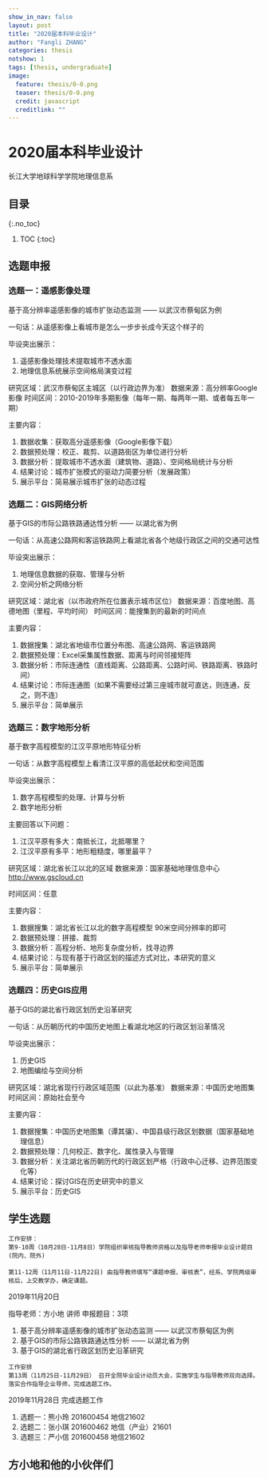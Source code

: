 ```yaml
---
show_in_nav: false
layout: post
title: "2020届本科毕业设计"
author: "Fangli ZHANG"
categories: thesis
notshow: 1
tags: [thesis, undergraduate]
image:
  feature: thesis/0-0.png
  teaser: thesis/0-0.png
  credit: javascript
  creditlink: ""
---
```


# 2020届本科毕业设计

长江大学地球科学学院地理信息系


## 目录
{:.no_toc}
1. TOC
{:toc}

## 选题申报
### 选题一：遥感影像处理

基于高分辨率遥感影像的城市扩张动态监测 —— 以武汉市蔡甸区为例

一句话：从遥感影像上看城市是怎么一步步长成今天这个样子的

毕设突出展示：
1. 遥感影像处理技术提取城市不透水面
2. 地理信息系统展示空间格局演变过程

研究区域：武汉市蔡甸区主城区（以行政边界为准）
数据来源：高分辨率Google影像
时间区间：2010-2019年多期影像（每年一期、每两年一期、或者每五年一期）

主要内容：
1. 数据收集：获取高分遥感影像（Google影像下载）
2. 数据预处理：校正、裁剪、以道路街区为单位进行分析
3. 数据分析：提取城市不透水面（建筑物、道路）、空间格局统计与分析
4. 结果讨论：城市扩张模式的驱动力简要分析（发展政策）
5. 展示平台：简易展示城市扩张的动态过程


### 选题二：GIS网络分析

基于GIS的市际公路铁路通达性分析 —— 以湖北省为例

一句话：从高速公路网和客运铁路网上看湖北省各个地级行政区之间的交通可达性

毕设突出展示：
1. 地理信息数据的获取、管理与分析
1. 空间分析之网络分析

研究区域：湖北省（以市政府所在位置表示城市区位）
数据来源：百度地图、高德地图（里程、平均时间）
时间区间：能搜集到的最新的时间点

主要内容：
1. 数据搜集：湖北省地级市位置分布图、高速公路网、客运铁路网
2. 数据预处理：Excel采集属性数据、距离与时间邻接矩阵
3. 数据分析：市际连通性（直线距离、公路距离、公路时间、铁路距离、铁路时间）
4. 结果讨论：市际连通图（如果不需要经过第三座城市就可直达，则连通，反之，则不连）
5. 展示平台：简单展示

### 选题三：数字地形分析
基于数字高程模型的江汉平原地形特征分析

一句话：从数字高程模型上看清江汉平原的高低起伏和空间范围

毕设突出展示：
1. 数字高程模型的处理、计算与分析
2. 数字地形分析

主要回答以下问题：
1. 江汉平原有多大：南抵长江，北抵哪里？
2. 江汉平原有多平：地形粗糙度，哪里最平？

研究区域：湖北省长江以北的区域
数据来源：国家基础地理信息中心 http://www.gscloud.cn

时间区间：任意

主要内容：
1. 数据搜集：湖北省长江以北的数字高程模型 90米空间分辨率的即可
2. 数据预处理：拼接、裁剪
3. 数据分析：高程分析、地形复杂度分析，找寻边界
4. 结果讨论：与现有基于行政区划的描述方式对比，本研究的意义
5. 展示平台：简单展示


### 选题四：历史GIS应用

基于GIS的湖北省行政区划历史沿革研究

一句话：从历朝历代的中国历史地图上看湖北地区的行政区划沿革情况

毕设突出展示：
1. 历史GIS
2. 地图编绘与空间分析

研究区域：湖北省现行行政区域范围（以此为基准）
数据来源：中国历史地图集
时间区间：原始社会至今

主要内容：
1. 数据搜集：中国历史地图集（谭其骧）、中国县级行政区划数据（国家基础地理信息）
2. 数据预处理：几何校正、数字化、属性录入与管理
3. 数据分析：关注湖北省历朝历代的行政区划严格（行政中心迁移、边界范围变化等）
4. 结果讨论：探讨GIS在历史研究中的意义
5. 展示平台：历史GIS

## 学生选题

```
工作安排：
第9-10周（10月28日-11月8日）学院组织审核指导教师资格以及指导老师申报毕业设计题目(院内、院外)

第11-12周（11月11日-11月22日) 由指导教师填写“课题申报、审核表”，经系、学院两级审核后，上交教学办，确定课题。
```

2019年11月20日

指导老师：方小地 讲师
申报题目：3项

1. 基于高分辨率遥感影像的城市扩张动态监测 —— 以武汉市蔡甸区为例
2. 基于GIS的市际公路铁路通达性分析 —— 以湖北省为例
3. 基于GIS的湖北省行政区划历史沿革研究

```
工作安排
第13周（11月25日-11月29日） 召开全院毕业设计动员大会，实施学生与指导教师双向选择。落实合作指导企业导师，完成选题工作。
```

2019年11月28日 完成选题工作
1. 选题一：熊小玲 201600454 地信21602
2. 选题二：张小琪 201600462 地信（产业）21601
3. 选题三：严小信 201600458 地信21602

## 方小地和他的小伙伴们

<html>
    <head>
    <style>
        #chartdiv {
            width: 100%;
            height: 480px;
        }
        .map-marker {
            margin-left: -5px;
            margin-top: -5px;
        }
        .map-marker.map-clickable {
            cursor: pointer;
        }
        .pulse {
            width: 0px;
            height: 0px;
            border: 0px solid #f7f14c;
            -webkit-border-radius: 30px;
            -moz-border-radius: 30px;
            border-radius: 30px;
            background-color: #716f42;
            z-index: 10;
            position: absolute;
      }
      .map-marker .dot {
            border: 10px solid #FFFFFF;
            background: transparent;
            -webkit-border-radius: 100px;
            -moz-border-radius: 100px;
            border-radius: 100px;
            height: 40px;
            width: 40px;
            -webkit-animation: pulse 0.5s ease-out;
            -moz-animation: pulse 1s ease-out;
            animation: pulse 1.5s ease-out;
            -webkit-animation-iteration-count: infinite;
            -moz-animation-iteration-count: infinite;
            animation-iteration-count: infinite;
            position: absolute;
            top: -25px;
            left: -25px;
            z-index: 1;
            opacity: 0;
    }
    @-moz-keyframes pulse {
           0% {
              -moz-transform: scale(0);
              opacity: 0.0;
           }
           25% {
              -moz-transform: scale(0);
              opacity: 0.1;
           }
           50% {
              -moz-transform: scale(0.1);
              opacity: 0.3;
           }
           75% {
              -moz-transform: scale(0.5);
              opacity: 0.5;
           }
           100% {
              -moz-transform: scale(1);
              opacity: 0.0;
           }
    }
    @-webkit-keyframes "pulse" {
           0% {
              -webkit-transform: scale(0);
              opacity: 0.0;
           }
           25% {
              -webkit-transform: scale(0);
              opacity: 0.1;
           }
           50% {
              -webkit-transform: scale(0.1);
              opacity: 0.3;
           }
           75% {
              -webkit-transform: scale(0.5);
              opacity: 0.5;
           }
           100% {
              -webkit-transform: scale(1);
              opacity: 0.0;
           }
       }
    </style>
    </head>
    <body>
    <script src="https://www.amcharts.com/lib/3/ammap.js"></script>
    <script src="https://www.amcharts.com/lib/3/maps/js/worldLow.js"></script>
    <script src="https://www.amcharts.com/lib/3/themes/light.js"></script>
    <script>
    var targetSVG = "M9,0C4.029,0,0,4.029,0,9s4.029,9,9,9s9-4.029,9-9S13.971,0,9,0z M9,15.93 c-3.83,0-6.93-3.1-6.93-6.93S5.17,2.07,9,2.07s6.93,3.1,6.93,6.93S12.83,15.93,9,15.93 M12.5,9c0,1.933-1.567,3.5-3.5,3.5S5.5,10.933,5.5,9S7.067,5.5,9,5.5 S12.5,7.067,12.5,9z";

    <!-- var targetSVG = "{{site.baseurl}}/assets/svg/taxi.svg"; -->

    var map = AmCharts.makeChart( "chartdiv", {
        "type": "map",
        "theme": "light",
        "dragMap": true,
        "projection": "miller",
        "mouseWheelZoomEnabled": true,
        "showBalloonOnSelectedObject": true,
        "backgroundAlpha": 1,
        "backgroundColor": "#000",

        "dataProvider": {
            "mapURL": "/assets/map/chinaHigh.svg",

            "zoomLevel": 2,
            "zoomLatitude": 29.99,
            "zoomLongitude": 112.66,

            "lines": [
            { "id": "line1", "latitudes": [ 30.45, 29.99], "longitudes": [ 111.73, 112.66]},
            { "id": "line2", "latitudes": [ 26.35, 29.99], "longitudes": [ 106.42, 112.66]},
            { "id": "line3", "latitudes": [ 30.35, 29.99], "longitudes": [ 114.17, 112.66]}
            ],


            "images": [
            {"type": "circle", "title": "<b>湖北荆州</b><br/>方小地", "latitude": 29.99, "longitude": 112.66, "color": "#FFFF00", "scale": 0.5},
            {"type": "circle", "title": "<b>湖北宜昌</b><br/>熊小玲", "latitude": 30.45, "longitude": 111.73, "color": "#FF00FF", "scale": 0.5},
            {"type": "circle", "title": "<b>贵州贵阳</b><br/>严小信", "latitude": 26.35, "longitude": 106.42, "color": "#FF00FF", "scale": 0.5},
            {"type": "circle", "title": "<b>湖北武汉</b><br/>张小琪", "latitude": 30.35, "longitude": 114.17, "color": "#FF00FF", "scale": 0.5}
            ]
        },

            "areasSettings": {
                "color": "#FFCC00",
                "outlineThickness": 0.3,
                "unlistedAreasColor": "#FFFFFF",
                "unlistedAreasAlpha": 0.6
            },

            "imagesSettings": {
              "color": "#000000",
              "rollOverColor": "#FFFF00",
              "selectedColor": "#000000"
            },

            "linesSettings": {
              "arc": -0.75,
              "arrow": "middle",
              "color": "#00FF00",
              "alpha": 1,
              "arrowAlpha": 1,
              "arrowSize": 3,
              "thickness": 1
            },

            "balloon": {
                "drop": false,
                "fixedPosition": false
            },

            "zoomControl": {
              "homeButtonEnabled": false,
              "zoomControlEnabled": false,
              "buttonSize": 10,
              "gridHeight": 0,
              "draggerAlpha": 0,
              "gridAlpha": 0
            },

            "backgroundZoomsToTop": true,
            "linesAboveImages": false,

           "export": {
             "enabled": false
           }
    } );

    map.addListener( "positionChanged", updateCustomMarkers );

    function updateCustomMarkers( event ) {
      var map = event.chart;

      for ( var x in map.dataProvider.images ) {
        var image = map.dataProvider.images[ x ];
        if (x == 4) {
            if ( 'undefined' == typeof image.externalElement )
            image.externalElement = createCustomMarker( image );
            var xy = map.coordinatesToStageXY( image.longitude, image.latitude );
            image.externalElement.style.top = xy.y + 'px';
            image.externalElement.style.left = xy.x + 'px';
        } else {
            if ( 'undefined' == typeof image.externalElement )
            image.externalElement = createCustomMarker( image );
            var xy = map.coordinatesToStageXY( image.longitude, image.latitude );
            image.externalElement.style.top = xy.y + 'px';
            image.externalElement.style.left = xy.x + 'px';
        }
      }
    }

    function createCustomMarker( image ) {
      var holder = document.createElement( 'div' );
      holder.className = 'map-marker';
      holder.title = image.title;
      holder.style.position = 'absolute';

      if ( undefined != image.url ) {
        holder.onclick = function() {
          window.location.href = image.url;
        };
        holder.className += ' map-clickable';
      }

      var dot = document.createElement( 'div' );
      dot.className = 'dot';
      holder.appendChild( dot );

      var pulse = document.createElement( 'div' );
      pulse.className = 'pulse';
      holder.appendChild( pulse );

      image.chart.chartDiv.appendChild( holder );

      return holder;
    }


    </script>
    </body>
    <div id="chartdiv"></div>
</html>


## 下达任务书
```
第14周（12月2日-12月6日 指导老师填写任务书，向学生下达任务书。
```

两张图：
1. 收集整理资料、数据、文献（研究区域图）
2. 设计研究技术路线（数据流程图）
3. **避免无畏的付出，首先要看看能直接获得的资料有什么**

### 任务书
S1 熊小玲
基于高分辨率遥感影像的城市扩张动态监测 —— 以武汉市蔡甸区为例

1. 遥感影像：遥感影像下载 链接: https://pan.baidu.com/s/1b-LM4FKAB3lMuzZWZ2lUOA 提取码: dqui
2. 底图数据：要找个标准地图作为几何精细校正的参考 国家基础地理信息中心标准地图 http://bzdt.ch.mnr.gov.cn
3. 文献资料：面向对象影像分析 + 城市扩张理论
4. 统计资料：湖北省统计局有关蔡甸城区人口、经济等指标


S2 张小琪
基于GIS的市际公路铁路通达性分析 —— 以湖北省为例

1. 地图数据：国家基础地理信息中心标准地图 http://bzdt.ch.mnr.gov.cn
2. 文献资料：交通网络通达性 + 城市引力模型 + 高德地图路径规划
3. 统计资料：湖北省统计局有关各地级市人口、经济等指标

S3 严小信
基于GIS的湖北省行政区划历史沿革研究

1. 地图数据：谭其骧《中国历史地图集》 链接: https://pan.baidu.com/s/1X6iGanCrmOz1eAMyo9YYHg 提取码: ampv
2. 公开数据：复旦大学历史地理研究中心CHGIS数据 http://yugong.fudan.edu.cn/index.php （先看看这个数据集能不能用，可能不需要再数字化）
3. 底图数据：国家基础地理信息中心标准地图 http://bzdt.ch.mnr.gov.cn
4. 文献资料：中国历史 + 地图数字化 + 地理信息系统


### 总体思路
T1 城市扩张
![长江大学武汉校区城市扩张](../assets/img/thesis/1-1.png)
![武汉市蔡甸区城区城市扩张](../assets/img/thesis/1-2.png)


T2 空间通达
![基于引力模型的城市互联互通分析](../assets/img/thesis/2-1.png)
![基于GIS的市际空间通达性分析](../assets/img/thesis/2-2.png)

T3 时空变迁
![中国历史地图集](../assets/img/thesis/3-1.png)
![湖北行政区划历史沿革](../assets/img/thesis/3-2.png)
![中国朝代年表](../assets/img/thesis/3-3.png)

## 开题报告

```
工作安排：

第15-18周（12月9日-2019年1月3日）指导教师督促学生做好文献检索，外文阅读与翻译，文献综述；撰写完成开题报告（详细要求见学生工作手册第10页）。

第19周（2020年1月6日-2020年1月10日）学生向指导老师提交开题报告，分系或学科组进行开题答辩并由答辩小组秘书做好答辩记录。
```

2019年12月24日 工作内容：
1. 开题报告（模板见2020届毕设小分队QQ群共享）
2. 开题答辩PPT

S1 熊小玲
基于高分辨率遥感影像的城市扩张动态监测 —— 以武汉市蔡甸区为例

S2 张小琪
基于GIS的市际公路铁路通达性分析 —— 以湖北省为例

S3 严小信
基于GIS的湖北省行政区划历史沿革研究

## 外文翻译
```
选题学生

依据毕业设计选题，选择一篇英文文献进行翻译。翻译稿随开题报告一并提交。

外文翻译：外文翻译要求准确、流畅，内容包括：标题，标题下方正中为外文作者名、译者名（格式：× × ×著，× × ×译），外文翻译成中文的内容。
```

熊小玲的译文

张小琪的译文

严小信的译文
Chiang, Tao-Chang, 2005. Historical geography in China. *Progress in Human Geography*, 29(2), pp.148–164. https://doi.org/10.1191/0309132505ph537oa
姜道章，2005. 中国历史地理学. *人文地理学进展*. 第29卷，第2期，页码：148-164.
```
姜道章（1929年- ），中国文化大学地理系教授。
```
